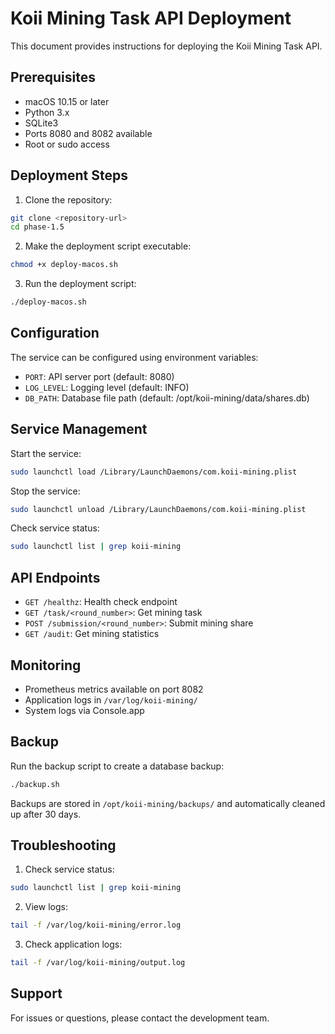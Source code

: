 # Koii Mining Task API Deployment

This document provides instructions for deploying the Koii Mining Task API.

## Prerequisites

- macOS 10.15 or later
- Python 3.x
- SQLite3
- Ports 8080 and 8082 available
- Root or sudo access

## Deployment Steps

1. Clone the repository:
```bash
git clone <repository-url>
cd phase-1.5
```

2. Make the deployment script executable:
```bash
chmod +x deploy-macos.sh
```

3. Run the deployment script:
```bash
./deploy-macos.sh
```

## Configuration

The service can be configured using environment variables:

- `PORT`: API server port (default: 8080)
- `LOG_LEVEL`: Logging level (default: INFO)
- `DB_PATH`: Database file path (default: /opt/koii-mining/data/shares.db)

## Service Management

Start the service:
```bash
sudo launchctl load /Library/LaunchDaemons/com.koii-mining.plist
```

Stop the service:
```bash
sudo launchctl unload /Library/LaunchDaemons/com.koii-mining.plist
```

Check service status:
```bash
sudo launchctl list | grep koii-mining
```

## API Endpoints

- `GET /healthz`: Health check endpoint
- `GET /task/<round_number>`: Get mining task
- `POST /submission/<round_number>`: Submit mining share
- `GET /audit`: Get mining statistics

## Monitoring

- Prometheus metrics available on port 8082
- Application logs in `/var/log/koii-mining/`
- System logs via Console.app

## Backup

Run the backup script to create a database backup:
```bash
./backup.sh
```

Backups are stored in `/opt/koii-mining/backups/` and automatically cleaned up after 30 days.

## Troubleshooting

1. Check service status:
```bash
sudo launchctl list | grep koii-mining
```

2. View logs:
```bash
tail -f /var/log/koii-mining/error.log
```

3. Check application logs:
```bash
tail -f /var/log/koii-mining/output.log
```

## Support

For issues or questions, please contact the development team. 